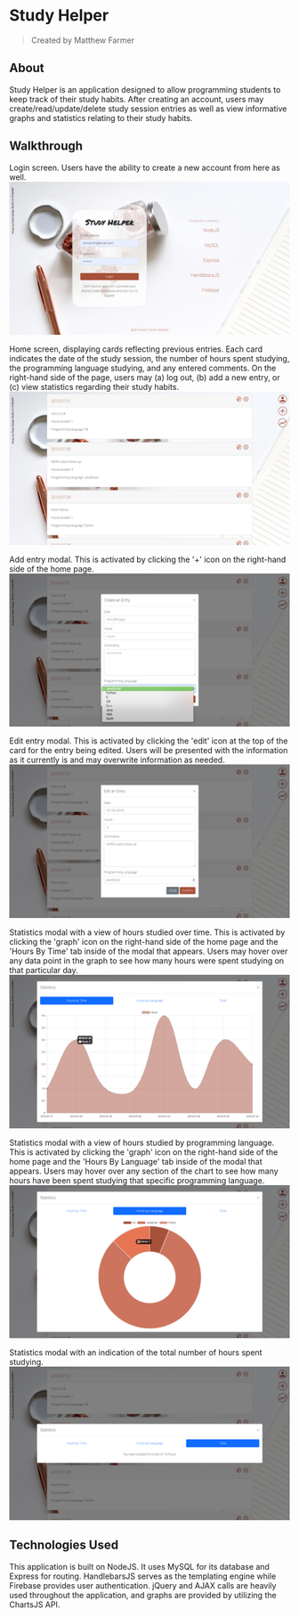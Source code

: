 # **Study Helper**
> Created by Matthew Farmer

## About
Study Helper is an application designed to allow programming students to keep track of their study habits. After creating an account, users may create/read/update/delete study session entries as well as view informative graphs and statistics relating to their study habits.

## Walkthrough

Login screen. Users have the ability to create a new account from here as well.
![login](/screenshots/login.png)

Home screen, displaying cards reflecting previous entries. Each card indicates the date of the study session, the number of hours spent studying, the programming language studying, and any entered comments. On the right-hand side of the page, users may (a) log out, (b) add a new entry, or (c) view statistics regarding their study habits.
![home](/screenshots/home.png)

Add entry modal. This is activated by clicking the '+' icon on the right-hand side of the home page.
![addEntry](/screenshots/addEntry.png)

Edit entry modal. This is activated by clicking the 'edit' icon at the top of the card for the entry being edited. Users will be presented with the information as it currently is and may overwrite information as needed.
![editEntry](/screenshots/editEntry.png)

Statistics modal with a view of hours studied over time. This is activated by clicking the 'graph' icon on the right-hand side of the home page and the 'Hours By Time' tab inside of the modal that appears. Users may hover over any data point in the graph to see how many hours were spent studying on that particular day.
![hoursByTime](/screenshots/hoursByTime.png)

Statistics modal with a view of hours studied by programming language. This is activated by clicking the 'graph' icon on the right-hand side of the home page and the 'Hours By Language' tab inside of the modal that appears. Users may hover over any section of the chart to see how many hours have been spent studying that specific programming language.
![hoursByLanguage](/screenshots/hoursByLanguage.png)

Statistics modal with an indication of the total number of hours spent studying.
![hoursByTotal](/screenshots/hoursByTotal.png)

## Technologies Used

This application is built on NodeJS. It uses MySQL for its database and Express for routing. HandlebarsJS serves as the templating engine while Firebase provides user authentication. jQuery and AJAX calls are heavily used throughout the application, and graphs are provided by utilizing the ChartsJS API.
